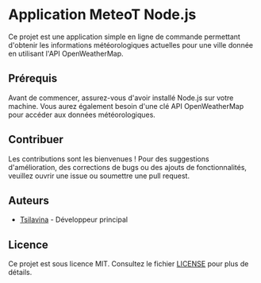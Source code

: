 # Application MeteoT Node.js

Ce projet est une application simple en ligne de commande permettant d'obtenir les informations météorologiques actuelles pour une ville donnée en utilisant l'API OpenWeatherMap.

## Prérequis

Avant de commencer, assurez-vous d'avoir installé Node.js sur votre machine. Vous aurez également besoin d'une clé API OpenWeatherMap pour accéder aux données météorologiques.


## Contribuer

Les contributions sont les bienvenues ! Pour des suggestions d'amélioration, des corrections de bugs ou des ajouts de fonctionnalités, veuillez ouvrir une issue ou soumettre une pull request.

## Auteurs

- [Tsilavina](https://github.com/TsilavinaZh) - Développeur principal

## Licence

Ce projet est sous licence MIT. Consultez le fichier [LICENSE](LICENSE) pour plus de détails.
